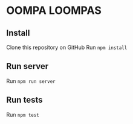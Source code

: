 # OOMPA LOOMPAS

## Install

Clone this repository on GitHub
Run `npm install`

## Run server

Run `npm run server`

## Run tests

Run `npm test`